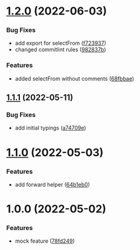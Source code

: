 # [1.2.0](https://github.com/rn2r/safe-selectors/compare/v1.1.1...v1.2.0) (2022-06-03)


### Bug Fixes

* add export for selectFrom ([f723937](https://github.com/rn2r/safe-selectors/commit/f723937829ab1c14e9d5d33c21a8633540d01cb7))
* changed commitlint rules ([982837b](https://github.com/rn2r/safe-selectors/commit/982837ba7bd2e915d9caffa688bb3e2410b15925))


### Features

* added selectFrom without comments ([68fbbae](https://github.com/rn2r/safe-selectors/commit/68fbbae67a94a859f7b82836eaebe7c004fb2bca))

## [1.1.1](https://github.com/rn2r/safe-selectors/compare/v1.1.0...v1.1.1) (2022-05-11)


### Bug Fixes

* add initial typings ([a74709e](https://github.com/rn2r/safe-selectors/commit/a74709e490ae2208e216a4bde3d99854ad11e458))

# [1.1.0](https://github.com/rn2r/safe-selectors/compare/v1.0.0...v1.1.0) (2022-05-03)


### Features

* add forward helper ([64b1eb0](https://github.com/rn2r/safe-selectors/commit/64b1eb099267000ccaa9fa3c31b077d9b9d4981a))

# 1.0.0 (2022-05-02)


### Features

* mock feature ([78fd249](https://github.com/rn2r/safe-selectors/commit/78fd249d7486a51844aea0ae7dc09a05960038a6))
